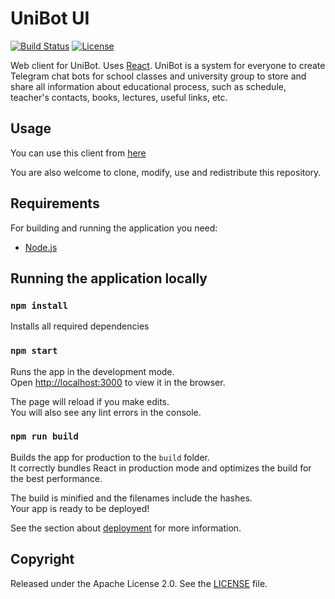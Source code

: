 # UniBot UI

[![Build Status](https://github.com/Misha999777/UniBot-UI/workflows/Node.js%20CI/badge.svg)](https://github.com/Misha999777/UniBot-UI/actions?query=workflow%3A%22Node.js+CI%22)
[![License](http://img.shields.io/:license-apache-blue.svg)](http://www.apache.org/licenses/LICENSE-2.0.html)

Web client for UniBot. Uses [React](https://reactjs.org/).
UniBot is a system for everyone to create Telegram chat bots 
for school classes and university group to store and share all information about
educational process, such as schedule, teacher's contacts, books, lectures,
useful links, etc.

## Usage

You can use this client from [here](https://unibot.tcomad.tk)

You are also welcome to clone, modify, use and redistribute this repository.

## Requirements

For building and running the application you need:

- [Node.js](https://nodejs.org/)

## Running the application locally

### `npm install`

Installs all required dependencies
### `npm start`

Runs the app in the development mode.<br />
Open [http://localhost:3000](http://localhost:3000) to view it in the browser.

The page will reload if you make edits.<br />
You will also see any lint errors in the console.

### `npm run build`

Builds the app for production to the `build` folder.<br />
It correctly bundles React in production mode and optimizes the build for the best performance.

The build is minified and the filenames include the hashes.<br />
Your app is ready to be deployed!

See the section about [deployment](https://facebook.github.io/create-react-app/docs/deployment) for more information.

## Copyright

Released under the Apache License 2.0. See the [LICENSE](https://github.com/tCoMaD/UniBot-UI/blob/master/LICENSE) file.